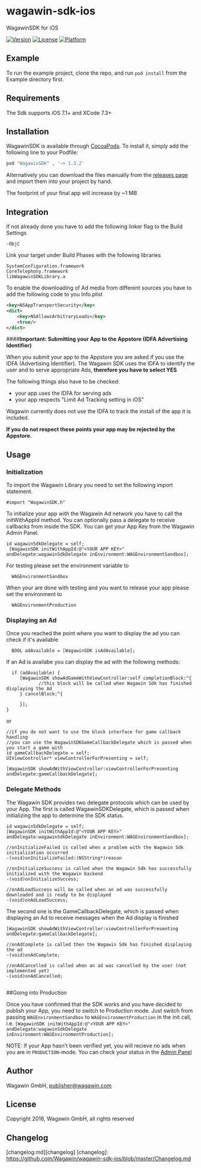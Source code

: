 # wagawin-sdk-ios
WagawinSDK for iOS

[![Version](https://img.shields.io/cocoapods/v/WagawinSDK.svg?style=flat)](http://cocoapods.org/pods/WagawinSDK)
[![License](https://img.shields.io/cocoapods/l/WagawinSDK.svg?style=flat)](http://cocoapods.org/pods/WagawinSDK)
[![Platform](https://img.shields.io/cocoapods/p/WagawinSDK.svg?style=flat)](http://cocoapods.org/pods/WagawinSDK)

## Example

To run the example project, clone the repo, and run `pod install` from the Example directory first.

## Requirements
The Sdk supports iOS 7.1+ and XCode 7.3+

## Installation

WagawinSDK is available through [CocoaPods](http://cocoapods.org). To install
it, simply add the following line to your Podfile:

```ruby
pod "WagawinSDK" , '~> 1.3.2'
```

Alternatively you can download the files manually from the [releases page][releases] and import them into your project by hand.

The footprint of your final app will increase by ~1 MB

[releases]: https://github.com/Wagawin/wagawin-sdk-ios/releases

## Integration

If not already done you have to add the following linker flag to the Build Settings
```objc
-ObjC
```


Link your target under Build Phases with the following libraries
```objc
SystemConfiguration.framework
CoreTelephony.framework
libWagawinSDKLibrary.a
```


To enable the downloading of Ad media from different sources you have to add the following code to you Info.plist
```xml
<key>NSAppTransportSecurity</key>
<dict>
    <key>NSAllowsArbitraryLoads</key>
    <true/>
</dict>
```



####**Important:  Submitting your App to the Appstore (IDFA Advertising Identifier)**

When you submit your app to the Appstore you are asked if you use the IDFA (Advertising Identifier). The Wagawin SDK uses the IDFA to identify the user and to serve appropriate Ads, **therefore you have to select YES**

The following things also have to be checked:

- your app uses the IDFA for serving ads
- your app respects "Limit Ad Tracking setting in iOS"

Wagawin currently does not use the IDFA to track the install of the app it is included.

**If you do not respect these points your app may be rejected by the Appstore.**


## Usage

### Initialization
To import the Wagawin Library you need to set the following import statement.

```objc
#import "WagawinSDK.h"
```


To initialize your app with the Wagawin Ad network you have to call the initWithAppId method. You can optionally pass a delegate to receive callbacks from inside the SDK. You can get your App Key from the Wagawin Admin Panel.
```objc
id wagawinSdkDelegate = self;
 [WagawinSDK initWithAppId:@"<YOUR APP KEY>" andDelegate:wagawinSdkDelegate inEnvironment:WAGEnvironmentSandbox];
```

For testing please set the environment variable to 
```objc
  WAGEnvironmentSandbox
```
When your are done with testing and you want to release your app please set the environment to
```objc
  WAGEnvironmentProduction
```



### Displaying an Ad

Once you reached the point where you want to display the ad you can check if it's available
```objc
  BOOL adAvailable = [WagawinSDK isAdAvailable];
```

If an Ad is availabe you can display the ad with the following methods:
```objc
  if (adAvailable) {
     [WagawinSDK showAdGameWithViewController:self completionBlock:^{
            //this block will be called when Wagawin Sdk has finished displaying the Ad
     } cancelBlock:^{
 
     }];
}
```

or

```objc
//if you do not want to use the block interface for game callback handling 
//you can use the WagawinSDKGameCallbackDelegate which is passed when you start a game with
id gameCallbackDelegate = self;
UIViewController* viewControllerForPresenting = self;
 
[WagawinSDK showAdWithViewController:viewControllerForPresenting andDelegate:gameCallbackDelegate];
```

### Delegate Methods

The Wagawin SDK provides two delegate protocols which can be used by your App. The first is called WagawinSDKDelegate, which is passed when initializing the app to determine the SDK status.
```objc
id wagawinSdkDelegate = self;
[WagawinSDK initWithAppId:@"<YOUR APP KEY>" andDelegate:wagawinSdkDelegate inEnvironment:WAGEnvironmentSandbox];

//onInitializeFailed is called when a problem with the Wagawin Sdk initialization occurred
-(void)onInitializeFailed:(NSString*)reason
 
//onInitializeSuccess is called when the Wagawin Sdk has successfully initialized with the Wagawin backend
-(void)onInitializeSuccess;
 
//onAdLoadSuccess will be called when an ad was successfully downloaded and is ready to be displayed
-(void)onAdLoadSuccess;
```


The second one is the GameCallbackDelegate, which is passed when displaying an Ad to receive messages when the Ad display is finished
```objc
[WagawinSDK showAdWithViewController:viewControllerForPresenting andDelegate:gameCallbackDelegate];

//onAdComplete is called then the Wagawin Sdk has finished displaying the ad
-(void)onAdComplete;
 
//onAdCancelled is called when an ad was cancelled by the user (not implemented yet)
-(void)onAdCancelled;
 
```

##Going into Production

Once you have confirmed that the SDK works and you have decided to publish your App, you need to switch to Production mode. Just switch from passing `WAGEnvironmentSandbox` to `WAGEnvironmentProduction` in the init call, i.e. `[WagawinSDK initWithAppId:@"<YOUR APP KEY>" andDelegate:wagawinSdkDelegate inEnvironment:WAGEnvironmentProduction];`

NOTE: If your App hasn't been verified yet, you will recieve no ads when you are in `PRODUCTION`-mode. You can check your status in the [Admin Panel](https://wap-admin.wagawin.de)


## Author

Wagawin GmbH, publisher@wagawin.com

## License

Copyright 2016, Wagawin GmbH, all rights reserved

## Changelog
[changelog.md][changelog]
[changelog]: https://github.com/Wagawin/wagawin-sdk-ios/blob/master/Changelog.md
